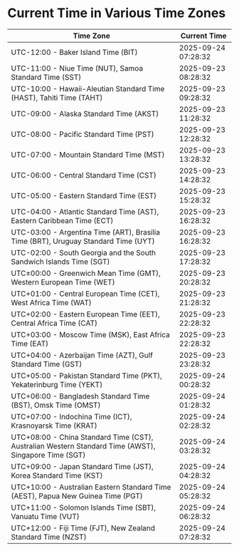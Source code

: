 # Current Time in Various Time Zones

| Time Zone | Current Time |
|-----------|--------------|
| UTC-12:00 - Baker Island Time (BIT) | 2025-09-24 07:28:32 |
| UTC-11:00 - Niue Time (NUT), Samoa Standard Time (SST) | 2025-09-23 08:28:32 |
| UTC-10:00 - Hawaii-Aleutian Standard Time (HAST), Tahiti Time (TAHT) | 2025-09-23 09:28:32 |
| UTC-09:00 - Alaska Standard Time (AKST) | 2025-09-23 11:28:32 |
| UTC-08:00 - Pacific Standard Time (PST) | 2025-09-23 12:28:32 |
| UTC-07:00 - Mountain Standard Time (MST) | 2025-09-23 13:28:32 |
| UTC-06:00 - Central Standard Time (CST) | 2025-09-23 14:28:32 |
| UTC-05:00 - Eastern Standard Time (EST) | 2025-09-23 15:28:32 |
| UTC-04:00 - Atlantic Standard Time (AST), Eastern Caribbean Time (ECT) | 2025-09-23 16:28:32 |
| UTC-03:00 - Argentina Time (ART), Brasília Time (BRT), Uruguay Standard Time (UYT) | 2025-09-23 16:28:32 |
| UTC-02:00 - South Georgia and the South Sandwich Islands Time (SGT) | 2025-09-23 17:28:32 |
| UTC±00:00 - Greenwich Mean Time (GMT), Western European Time (WET) | 2025-09-23 20:28:32 |
| UTC+01:00 - Central European Time (CET), West Africa Time (WAT) | 2025-09-23 21:28:32 |
| UTC+02:00 - Eastern European Time (EET), Central Africa Time (CAT) | 2025-09-23 22:28:32 |
| UTC+03:00 - Moscow Time (MSK), East Africa Time (EAT) | 2025-09-23 22:28:32 |
| UTC+04:00 - Azerbaijan Time (AZT), Gulf Standard Time (GST) | 2025-09-23 23:28:32 |
| UTC+05:00 - Pakistan Standard Time (PKT), Yekaterinburg Time (YEKT) | 2025-09-24 00:28:32 |
| UTC+06:00 - Bangladesh Standard Time (BST), Omsk Time (OMST) | 2025-09-24 01:28:32 |
| UTC+07:00 - Indochina Time (ICT), Krasnoyarsk Time (KRAT) | 2025-09-24 02:28:32 |
| UTC+08:00 - China Standard Time (CST), Australian Western Standard Time (AWST), Singapore Time (SGT) | 2025-09-24 03:28:32 |
| UTC+09:00 - Japan Standard Time (JST), Korea Standard Time (KST) | 2025-09-24 04:28:32 |
| UTC+10:00 - Australian Eastern Standard Time (AEST), Papua New Guinea Time (PGT) | 2025-09-24 05:28:32 |
| UTC+11:00 - Solomon Islands Time (SBT), Vanuatu Time (VUT) | 2025-09-24 06:28:32 |
| UTC+12:00 - Fiji Time (FJT), New Zealand Standard Time (NZST) | 2025-09-24 07:28:32 |
